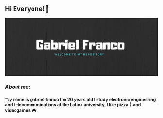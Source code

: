 ## Hi Everyone!:beginner:

<img src="https://github.com/GaboIFC16/GabolFC16/blob/master/Pastel%20Red%20and%20Pink%20Photo%20Vintage%20Bike%20Facebook%20Cover.png"/>


### *About me:*
#### :part_alternation_mark:y name is gabriel franco I'm 20 years old I study electronic engineering and telecommunications at the Latina university, I like pizza :pizza: and videogames :video_game:
